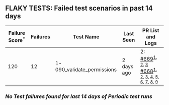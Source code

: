 ## FLAKY TESTS: Failed test scenarios in past 14 days
| Failure Score<sup>*</sup> | Failures | Test Name | Last Seen | PR List and Logs 
|---|---|---|---|---|
| 120 | 12 | 1-090_validate_permissions  | 2 days ago | 2: [#669](https://github.com/redhat-developer/gitops-operator/pull/669)<sup>[1](https://storage.googleapis.com/test-platform-results/pr-logs/pull/redhat-developer_gitops-operator/669/pull-ci-redhat-developer-gitops-operator-master-v4.12-kuttl-parallel/1772945734513987584/build-log.txt), [2](https://storage.googleapis.com/test-platform-results/pr-logs/pull/redhat-developer_gitops-operator/669/pull-ci-redhat-developer-gitops-operator-master-v4.13-kuttl-parallel/1772945734669176832/build-log.txt), [3](https://storage.googleapis.com/test-platform-results/pr-logs/pull/redhat-developer_gitops-operator/669/pull-ci-redhat-developer-gitops-operator-master-v4.14-kuttl-parallel/1772945738578268160/build-log.txt)</sup> [#668](https://github.com/redhat-developer/gitops-operator/pull/668)<sup>[1](https://storage.googleapis.com/test-platform-results/pr-logs/pull/redhat-developer_gitops-operator/668/pull-ci-redhat-developer-gitops-operator-master-v4.14-kuttl-parallel/1772520011483582464/build-log.txt), [2](https://storage.googleapis.com/test-platform-results/pr-logs/pull/redhat-developer_gitops-operator/668/pull-ci-redhat-developer-gitops-operator-master-v4.12-kuttl-parallel/1772557841400336384/build-log.txt), [3](https://storage.googleapis.com/test-platform-results/pr-logs/pull/redhat-developer_gitops-operator/668/pull-ci-redhat-developer-gitops-operator-master-v4.13-kuttl-parallel/1772520007889063936/build-log.txt), [4](https://storage.googleapis.com/test-platform-results/pr-logs/pull/redhat-developer_gitops-operator/668/pull-ci-redhat-developer-gitops-operator-master-v4.13-kuttl-parallel/1772557841559719936/build-log.txt), [5](https://storage.googleapis.com/test-platform-results/pr-logs/pull/redhat-developer_gitops-operator/668/pull-ci-redhat-developer-gitops-operator-master-v4.14-kuttl-parallel/1772583043576369152/build-log.txt), [6](https://storage.googleapis.com/test-platform-results/pr-logs/pull/redhat-developer_gitops-operator/668/pull-ci-redhat-developer-gitops-operator-master-v4.12-kuttl-parallel/1772520007629017088/build-log.txt), [7](https://storage.googleapis.com/test-platform-results/pr-logs/pull/redhat-developer_gitops-operator/668/pull-ci-redhat-developer-gitops-operator-master-v4.13-kuttl-parallel/1772583043576369153/build-log.txt), [8](https://storage.googleapis.com/test-platform-results/pr-logs/pull/redhat-developer_gitops-operator/668/pull-ci-redhat-developer-gitops-operator-master-v4.14-kuttl-parallel/1772557845733052416/build-log.txt), [9](https://storage.googleapis.com/test-platform-results/pr-logs/pull/redhat-developer_gitops-operator/668/pull-ci-redhat-developer-gitops-operator-master-v4.12-kuttl-parallel/1772583043576369155/build-log.txt)</sup> 

### *No Test failures found for last 14 days of __Periodic__ test runs*
